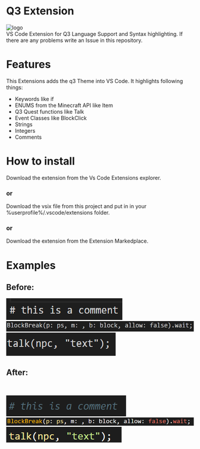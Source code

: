 # Q3 Extension
![logo](img/syntax.jpg)
<br>
VS Code Extension for Q3 Language Support and Syntax highlighting.
If there are any problems write an Issue in this repository.
 
# Features
This Extensions adds the q3 Theme into VS Code. It highlights following things:

- Keywords like if
- ENUMS from the Minecraft API like Item
- Q3 Quest functions like Talk
- Event Classes like BlockClick
- Strings
- Integers
- Comments

# How to install
Download the extension from the Vs Code Extensions explorer. 
### or
Download the vsix file from this project and put in in your %userprofile%/.vscode/extensions folder.
### or
Download the extension from the Extension Markedplace.


# Examples
## Before: 

 [![Screenshot #1.2](img/sco1.png)](img/sco1.png)
 [![Screenshot #3.2](img/sco3.png)](img/sco3.png)
 [![Screenshot #2.1](img/sc2.png)](img/sc2.png)


## After: 
<br/>

[![Screenshot #1.1](img/sc1.png)](images/sc1.png)
[![Screenshot #3.1](img/sc3.png)](img/sc3.png)
[![Screenshot #2.2](img/sco2.png)](img/sco2.png)








